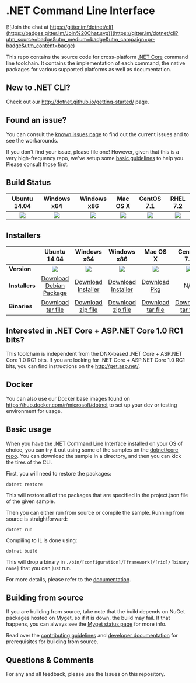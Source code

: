 # .NET Command Line Interface

[![Join the chat at https://gitter.im/dotnet/cli](https://badges.gitter.im/Join%20Chat.svg)](https://gitter.im/dotnet/cli?utm_source=badge&utm_medium=badge&utm_campaign=pr-badge&utm_content=badge)

This repo contains the source code for cross-platform [.NET Core](http://github.com/dotnet/core) command line toolchain. It contains the implementation of each command, the native packages for various supported platforms as well as documentation. 

New to .NET CLI?
------------
Check out our http://dotnet.github.io/getting-started/ page. 

Found an issue?
---------------
You can consult the [known issues page](Documentation/known-issues.md) to find out the current issues and 
to see the workarounds.  

If you don't find your issue, please file one! However, given that this is a very high-frequency repo, we've setup some [basic guidelines](Documentation/issue-filing-guide.md) to help you. Please consult those first.

Build Status
------------

|Ubuntu 14.04 |Windows x64 |Windows x86 |Mac OS X |CentOS 7.1 |RHEL 7.2 |
|:------:|:------:|:------:|:------:|:------:|:------:|
|![](https://devdiv.visualstudio.com/DefaultCollection/_apis/public/build/definitions/0bdbc590-a062-4c3f-b0f6-9383f67865ee/601/badge)|![](https://mseng.visualstudio.com/DefaultCollection/_apis/public/build/definitions/d09b7a4d-0a51-4c0e-a15a-07921d5b558f/3022/badge)|![](https://mseng.visualstudio.com/DefaultCollection/_apis/public/build/definitions/d09b7a4d-0a51-4c0e-a15a-07921d5b558f/3071/badge)|![](https://devdiv.visualstudio.com/DefaultCollection/_apis/public/build/definitions/0bdbc590-a062-4c3f-b0f6-9383f67865ee/600/badge) |![](https://devdiv.visualstudio.com/DefaultCollection/_apis/public/build/definitions/0bdbc590-a062-4c3f-b0f6-9383f67865ee/597/badge) |![](https://devdiv.visualstudio.com/DefaultCollection/_apis/public/build/definitions/0bdbc590-a062-4c3f-b0f6-9383f67865ee/897/badge) |

Installers
----------

|         |Ubuntu 14.04 |Windows x64 |Windows x86 |Mac OS X |CentOS 7.1 |RHEL 7.2 |
|---------|:------:|:------:|:------:|:------:|:------:|:------:|
|**Version**|![](https://dotnetcli.blob.core.windows.net/dotnet/beta/Binaries/Latest/Ubuntu_x64_Release_version_badge.svg)|![](https://dotnetcli.blob.core.windows.net/dotnet/beta/Binaries/Latest/Windows_x64_Release_version_badge.svg)|![](https://dotnetcli.blob.core.windows.net/dotnet/beta/Binaries/Latest/Windows_x86_Release_version_badge.svg)|![](https://dotnetcli.blob.core.windows.net/dotnet/beta/Binaries/Latest/OSX_x64_Release_version_badge.svg)|![](https://dotnetcli.blob.core.windows.net/dotnet/beta/Binaries/Latest/CentOS_x64_Release_version_badge.svg)|![](https://dotnetcli.blob.core.windows.net/dotnet/beta/Binaries/Latest/RHEL_x64_Release_version_badge.svg)|
|**Installers**|[Download Debian Package](https://dotnetcli.blob.core.windows.net/dotnet/beta/Installers/Latest/dotnet-ubuntu-x64.latest.deb)|[Download Installer](https://dotnetcli.blob.core.windows.net/dotnet/beta/Installers/Latest/dotnet-win-x64.latest.exe)|[Download Installer](https://dotnetcli.blob.core.windows.net/dotnet/beta/Installers/Latest/dotnet-win-x86.latest.exe)|[Download Pkg](https://dotnetcli.blob.core.windows.net/dotnet/beta/Installers/Latest/dotnet-osx-x64.latest.pkg) |N/A |N/A |
|**Binaries**|[Download tar file](https://dotnetcli.blob.core.windows.net/dotnet/beta/Binaries/Latest/dotnet-combined-framework-sdk-host-ubuntu-x64.latest.tar.gz)|[Download zip file](https://dotnetcli.blob.core.windows.net/dotnet/beta/Binaries/Latest/dotnet-combined-framework-sdk-host-win-x64.latest.zip)|[Download zip file](https://dotnetcli.blob.core.windows.net/dotnet/beta/Binaries/Latest/dotnet-combined-framework-sdk-host-win-x86.latest.zip)|[Download tar file](https://dotnetcli.blob.core.windows.net/dotnet/beta/Binaries/Latest/dotnet-combined-framework-sdk-host-osx-x64.latest.tar.gz) |[Download tar file](https://dotnetcli.blob.core.windows.net/dotnet/beta/Binaries/Latest/dotnet-combined-framework-sdk-host-centos-x64.latest.tar.gz)|[Download tar file](https://dotnetcli.blob.core.windows.net/dotnet/beta/Binaries/Latest/dotnet-combined-framework-sdk-host-rhel-x64.latest.tar.gz) |

Interested in .NET Core + ASP.NET Core 1.0 RC1 bits?
----------------------------------------------------

This toolchain is independent from the DNX-based .NET Core + ASP.NET Core 1.0 RC1 bits. If you are looking for .NET Core + ASP.NET Core 1.0 RC1 bits, you can find instructions on the http://get.asp.net/.  

Docker
------

You can also use our Docker base images found on https://hub.docker.com/r/microsoft/dotnet to set up your dev or testing environment for usage.  

Basic usage
-----------

When you have the .NET Command Line Interface installed on your OS of choice, you can try it out using some of the samples on the [dotnet/core repo](https://github.com/dotnet/core/tree/master/samples). You can download the sample in a directory, and then you can kick the tires of the CLI.


First, you will need to restore the packages:
	
	dotnet restore
	
This will restore all of the packages that are specified in the project.json file of the given sample.

Then you can either run from source or compile the sample. Running from source is straightforward:
	
	dotnet run
	
Compiling to IL is done using:
	
	dotnet build

This will drop a binary in `./bin/[configuration]/[framework]/[rid]/[binary name]` that you can just run.

For more details, please refer to the [documentation](https://github.com/dotnet/corert/tree/master/Documentation).

Building from source
--------------------

If you are building from source, take note that the build depends on NuGet packages hosted on Myget, so if it is down, the build may fail. If that happens, you can always see the [Myget status page](http://status.myget.org/) for more info. 

Read over the [contributing guidelines](https://github.com/dotnet/cli/tree/master/CONTRIBUTING.md) and [developer documentation](https://github.com/dotnet/cli/tree/master/Documentation) for prerequisites for building from source.

Questions & Comments
--------------------

For any and all feedback, please use the Issues on this repository. 
